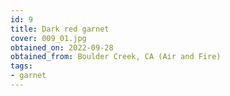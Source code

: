 ```yaml
---
id: 9
title: Dark red garnet
cover: 009_01.jpg
obtained_on: 2022-09-28
obtained_from: Boulder Creek, CA (Air and Fire)
tags:
- garnet
---
```


